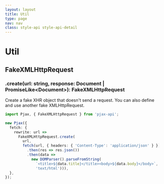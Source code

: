 ```yaml
---
layout: layout
title: Util
type: page
nav: nav
class: style-api style-api-detail
---
```


# Util

## FakeXMLHttpRequest

### .create(url: string, response: Document | PromiseLike\<Document>): FakeXMLHttpRequest

Create a fake XHR object that doesn't send a request.
You can also define and use another fake XMLHttpRequest.

```ts
import Pjax, { FakeXMLHttpRequest } from 'pjax-api';

new Pjax({
  fetch: {
    rewrite: url =>
      FakeXMLHttpRequest.create(
        url,
        fetch(url, { headers: { 'Content-Type': 'application/json' } })
          .then(res => res.json())
          .then(data =>
            new DOMParser().parseFromString(
              `<title>${data.title}</title><body>${data.body}</body>`,
              'text/html'))),
  },
});
```
